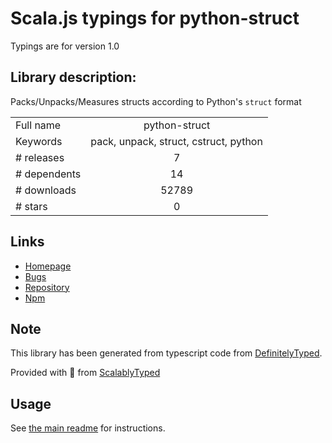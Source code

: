 
# Scala.js typings for python-struct

Typings are for version 1.0

## Library description:
Packs/Unpacks/Measures structs according to Python's `struct` format

|                    |                 |
| ------------------ | :-------------: |
| Full name          | python-struct |
| Keywords           | pack, unpack, struct, cstruct, python |
| # releases         | 7 |
| # dependents       | 14 |
| # downloads        | 52789 |
| # stars            | 0 |

## Links
- [Homepage](https://github.com/danielgindi/node-python-struct)
- [Bugs](https://github.com/danielgindi/node-python-struct/issues)
- [Repository](https://github.com/danielgindi/node-python-struct)
- [Npm](https://www.npmjs.com/package/python-struct)
    


## Note
This library has been generated from typescript code from [DefinitelyTyped](https://definitelytyped.org).

Provided with :purple_heart: from [ScalablyTyped](https://github.com/oyvindberg/ScalablyTyped)

## Usage
See [the main readme](../../readme.md) for instructions.


